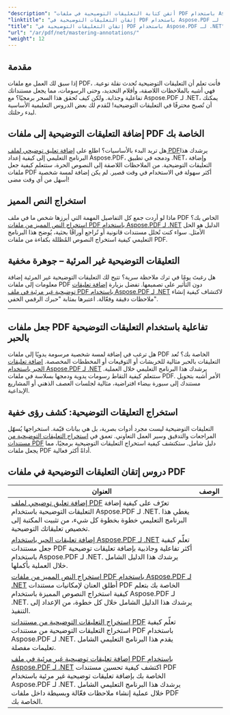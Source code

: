 ```yaml
---
"description": "أتقن كتابة التعليقات التوضيحية في ملفات PDF باستخدام Aspose.PDF لـ .NET. استكشف دروسًا تعليمية خطوة بخطوة حول إضافة التعليقات التوضيحية وتخصيصها واستخراجها لجعل ملفات PDF أكثر تفاعلية."
"linktitle": "إتقان التعليقات التوضيحية في PDF باستخدام Aspose.PDF لـ .NET"
"title": "إتقان التعليقات التوضيحية في PDF باستخدام Aspose.PDF لـ .NET"
"url": "/ar/pdf/net/mastering-annotations/"
"weight": 12
---
```


## مقدمة

إذا سبق لك العمل مع ملفات PDF، فأنت تعلم أن التعليقات التوضيحية تُحدث نقلة نوعية. فهي أشبه بالملاحظات اللاصقة، وأقلام التحديد، وحتى الرسومات، مما يجعل مستنداتك تفاعلية وجذابة. ولكن كيف تُحقق هذا السحر برمجيًا؟ مع Aspose.PDF لـ .NET، يمكنك أن تُصبح محترفًا في التعليقات التوضيحية! لنُقدم لك بعض الدروس التعليمية الأساسية لبدء رحلتك.

## إضافة التعليقات التوضيحية إلى ملفات PDF الخاصة بك  

هل تريد البدء بالأساسيات؟ اطلع على [إضافة تعليق توضيحي لملف PDF](./adding-pdf-annotation/)يرشدك هذا البرنامج التعليمي إلى كيفية إعداد Aspose.PDF، ودمجه في تطبيق .NET، وإضافة التعليقات التوضيحية. من الملاحظات اللاصقة إلى النصوص الحرة، ستتعلم كيفية جعل ملفات PDF أكثر سهولة في الاستخدام في وقت قصير. لم يكن إضافة لمسة شخصية أسهل من أي وقت مضى!  


## استخراج النص المميز  

ماذا لو أردت جمع كل التفاصيل المهمة التي أبرزها شخص ما في ملف PDF الخاص بك؟ [استخراج النص المميز من ملفات PDF باستخدام Aspose.PDF لـ .NET](./extract-highlighted-text-from-pdf/) الدليل هو الحل الأمثل. سواء كنت تُحلل مستندات قانونية أو تُراجع أوراقًا بحثية، يُوضح هذا البرنامج التعليمي كيفية استخراج النصوص المُظللة بكفاءة من ملفات PDF.  

## التعليقات التوضيحية غير المرئية – جوهرة مخفية  

هل رغبتَ يومًا في ترك ملاحظة سرية؟ تتيح لك التعليقات التوضيحية غير المرئية إضافة معلومات إلى ملفات PDF دون التأثير على تصميمها. تفضل بزيارة [إضافة تعليقات توضيحية غير مرئية في ملف PDF باستخدام Aspose.PDF لـ .NET](./invisible-annotation-in-pdf-file/) لاكتشاف كيفية إنشاء ملاحظات دقيقة وفعّالة. اعتبرها بمثابة "حبرك الرقمي الخفي".  

---

## جعل ملفات PDF تفاعلية باستخدام التعليقات التوضيحية بالحبر  

هل ترغب في إضافة لمسة شخصية مرسومة يدويًا إلى ملفات PDF الخاصة بك؟ تُعد التعليقات بالحبر مثالية للخربشات أو التوقيعات أو المخططات المخصصة. [إضافة تعليقات الحبر باستخدام Aspose.PDF لـ .NET](./adding-ink-annotations/) يرشدك هذا البرنامج التعليمي خلال العملية. ستتعلم كيفية التقاط رسومات يدوية ودمجها بسلاسة في ملفات PDF. الأمر أشبه بتحويل مستندك إلى سبورة بيضاء افتراضية، مثالية لجلسات العصف الذهني أو المشاريع الإبداعية.  

## استخراج التعليقات التوضيحية: كشف رؤى خفية  

التعليقات التوضيحية ليست مجرد أدوات بصرية، بل هي بيانات قيّمة. استخراجها يُسهّل المراجعات والتدقيق وسير العمل التعاوني. تعمق في [استخراج التعليقات التوضيحية من مستندات PDF](./extract-annotations-from-pdf/) دليل شامل. ستكتشف كيفية استخراج التعليقات التوضيحية برمجيًا، مما يجعل ملفات PDF أداةً أكثر فعالية.  

## دروس إتقان التعليقات التوضيحية في ملفات PDF
| العنوان | الوصف |
| --- | --- | 
| [إضافة تعليق توضيحي لملف PDF](./adding-pdf-annotation/) تعرّف على كيفية إضافة التعليقات التوضيحية باستخدام Aspose.PDF لـ .NET. يغطي هذا البرنامج التعليمي خطوة بخطوة كل شيء، من تثبيت المكتبة إلى تخصيص تعليقاتك التوضيحية.  
| [إضافة تعليقات الحبر باستخدام Aspose.PDF لـ .NET](./adding-ink-annotations/) تعلّم كيفية جعل مستندات PDF أكثر تفاعلية وجاذبية بإضافة تعليقات توضيحية باستخدام Aspose.PDF لـ .NET. يرشدك هذا الدليل الشامل خلال العملية بأكملها.    
| [استخراج النص المميز من ملفات PDF باستخدام Aspose.PDF لـ .NET](./extract-highlighted-text-from-pdf/) أطلق العنان لإمكانيات مستندات PDF الخاصة بك بتعلم كيفية استخراج النصوص المميزة باستخدام Aspose.PDF لـ .NET. يرشدك هذا الدليل الشامل خلال كل خطوة، من الإعداد إلى التنفيذ.  
| [استخراج التعليقات التوضيحية من مستندات PDF](./extract-annotations-from-pdf/) تعلّم كيفية استخراج التعليقات التوضيحية من مستندات PDF باستخدام Aspose.PDF لـ .NET. يقدم هذا البرنامج التعليمي الشامل تعليمات مفصلة.    
| [إضافة تعليقات توضيحية غير مرئية في ملف PDF باستخدام Aspose.PDF لـ .NET](./invisible-annotation-in-pdf-file/) اكتشف كيفية تحسين مستندات PDF الخاصة بك بإضافة تعليقات توضيحية غير مرئية باستخدام Aspose.PDF لـ .NET. يرشدك هذا البرنامج التعليمي الشامل خلال عملية إنشاء ملاحظات فعّالة وبسيطة داخل ملفات PDF الخاصة بك.